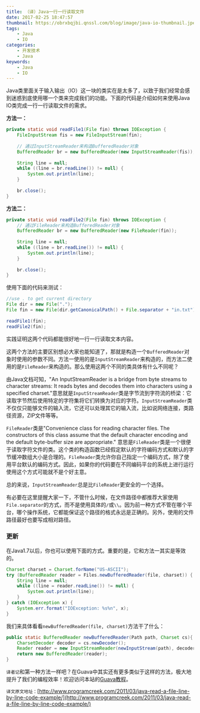 ```yaml
---
title: （译）Java一行一行读取文件
date: 2017-02-25 18:47:57
thumbnail: https://obrxbqjbi.qnssl.com/blog/image/java-io-thumbnail.jpeg
tags:
	- Java
	- IO
categories:
	- 开发技术
	- Java
keywords:
	- Java
	- IO
---
```

Java类里面关于输入输出（IO）这一块的类实在是太多了，以致于我们经常会感到迷惑到底使用哪一个类来完成我们的功能。下面的代码是介绍如何来使用Java IO类完成一行一行读取文件的需求。

**方法一：**

``` java
private static void readFile1(File fin) throws IOException {
	FileInputStream fis = new FileInputStream(fin);
 
	// 通过InputStreamReader来构造BufferedReader对象
	BufferedReader br = new BufferedReader(new InputStreamReader(fis));
 
	String line = null;
	while ((line = br.readLine()) != null) {
		System.out.println(line);
	}
 
	br.close();
}
```

**方法二：**

``` java
private static void readFile2(File fin) throws IOException {
	// 通过FileReader来构造BufferedReader对象
	BufferedReader br = new BufferedReader(new FileReader(fin));
 
	String line = null;
	while ((line = br.readLine()) != null) {
		System.out.println(line);
	}
 
	br.close();
}
```
使用下面的代码来测试：

``` java
//use . to get current directory
File dir = new File(".");
File fin = new File(dir.getCanonicalPath() + File.separator + "in.txt");
 
readFile1(fin);
readFile2(fin);
```
实践证明这两个代码都能很好地一行一行读取文本内容。

这两个方法的主要区别想必大家也能知道了，那就是构造一个`BufferedReader`对象时使用的参数不同。方法一使用的是`InputStreamReader`来构造的，而方法二使用的是`FileReader`来构造的。那么使用这两个不同的类具体有什么不同呢？

由Java文档可知，"An InputStreamReader is a bridge from byte streams to character streams: It reads bytes and decodes them into characters using a specified charset."意思就是`InputStreamReader`类是字节流到字符流的桥梁：它读取字节然后使用特定的字符集将它们转换为对应的字符。`InputStreamReader`类不仅仅只能够文件的输入流，它还可以处理其它的输入流，比如说网络连接，类路径资源，ZIP文件等等。

`FileReader`类是"Convenience class for reading character files. The constructors of this class assume that the default character encoding and the default byte-buffer size are appropriate." 意思是`FileReader`类是一个很便于读取字符文件的类。这个类的构造函数已经假定默认的字符编码方式和默认的字节缓冲数组大小是合理的。`FileReader`类允许你自己指定一个编码方式，除了使用平台默认的编码方式。因此，如果你的代码要在不同编码平台的系统上进行运行使用这个方式可能就不是个好主意。

总的来说，`InputStreamReader`总是比`FileReader`更安全的一个选择。

有必要在这里提醒大家一下，不管什么时候，在文件路径中都推荐大家使用`File.separator`的方式，而不是使用具体的`/`或`\\`。因为前一种方式不管在哪个平台，哪个操作系统，它都能保证这个路径的格式永远是正确的。另外，使用的文件路径最好也要写成相对路径。

### 更新
在Java1.7以后，你也可以使用下面的方式。重要的是，它和方法一其实是等效的。

``` java
Charset charset = Charset.forName("US-ASCII");
try (BufferedReader reader = Files.newBufferedReader(file, charset)) {
    String line = null;
    while ((line = reader.readLine()) != null) {
        System.out.println(line);
    }
} catch (IOException x) {
    System.err.format("IOException: %s%n", x);
}
```

我们来具体看看`newBufferedReader(file, charset)`方法干了什么：

``` java
public static BufferedReader newBufferedReader(Path path, Charset cs){
 	CharsetDecoder decoder = cs.newDecoder();
 	Reader reader = new InputStreamReader(newInputStream(path), decoder);
 	return new BufferedReader(reader);
}
```
`译者记`和第一种方法一样吧？在Guava中其实还有更多类似于这样的方法，极大地提升了我们的编程效率！欢迎访问本站的[Guava教程](http://qinjiangbo.com/categories/%E5%BC%80%E5%8F%91%E6%8A%80%E6%9C%AF/Guava/)。

`译文原文地址：`[http://www.programcreek.com/2011/03/java-read-a-file-line-by-line-code-example/](http://www.programcreek.com/2011/03/java-read-a-file-line-by-line-code-example/)
